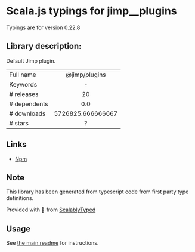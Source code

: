 
# Scala.js typings for jimp__plugins

Typings are for version 0.22.8

## Library description:
Default Jimp plugin.

|                    |                 |
| ------------------ | :-------------: |
| Full name          | @jimp/plugins |
| Keywords           | - |
| # releases         | 20 |
| # dependents       | 0.0 |
| # downloads        | 5726825.666666667 |
| # stars            | ? |

## Links
- [Npm](https://www.npmjs.com/package/%40jimp%2Fplugins)
    


## Note
This library has been generated from typescript code from first party type definitions.

Provided with :purple_heart: from [ScalablyTyped](https://github.com/oyvindberg/ScalablyTyped)

## Usage
See [the main readme](../../readme.md) for instructions.


